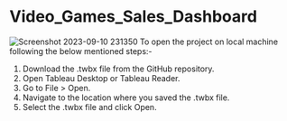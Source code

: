 # Video_Games_Sales_Dashboard
![Screenshot 2023-09-10 231350](https://github.com/anou21/Video_Games_Sales_Dashboard/assets/139037831/aef0de38-088a-4883-973b-44a91183a9e2)
To open the project on local machine following the below mentioned steps:-
1. Download the .twbx file from the GitHub repository.
2. Open Tableau Desktop or Tableau Reader.
3. Go to File > Open.
4. Navigate to the location where you saved the .twbx file.
5. Select the .twbx file and click Open.
